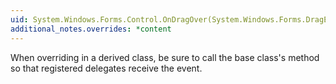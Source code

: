 ```yaml
---
uid: System.Windows.Forms.Control.OnDragOver(System.Windows.Forms.DragEventArgs)
additional_notes.overrides: *content
---
```


<p>When overriding <xref href="System.Windows.Forms.Control.OnDragOver(System.Windows.Forms.DragEventArgs)"></xref> in a derived class, be sure to call the base class's <xref href="System.Windows.Forms.Control.OnDragOver(System.Windows.Forms.DragEventArgs)"></xref> method so that registered delegates receive the event.</p>


